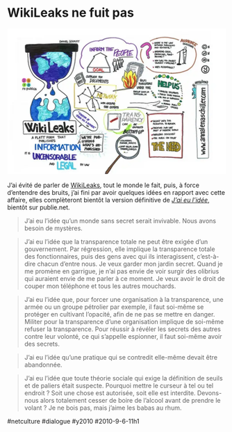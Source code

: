 # WikiLeaks ne fuit pas

![](_i/4540766256_f8b74cc1ba1.webp)

J’ai évité de parler de [WikiLeaks](http://wikileaks.org/), tout le monde le fait, puis, à force d’entendre des bruits, j’ai fini par avoir quelques idées en rapport avec cette affaire, elles complèteront bientôt la version définitive de *[J’ai eu l’idée](../../page/id)*, bientôt sur publie.net.

> J’ai eu l’idée qu’un monde sans secret serait invivable. Nous avons besoin de mystères.

> J’ai eu l’idée que la transparence totale ne peut être exigée d’un gouvernement. Par régression, elle implique la transparence totale des fonctionnaires, puis des gens avec qui ils interagissent, c’est-à-dire chacun d’entre nous. Je veux garder mon jardin secret. Quand je me promène en garrigue, je n’ai pas envie de voir surgir des olibrius qui auraient envie de me parler à ce moment. Je veux avoir le droit de couper mon téléphone et tous les autres mouchards.

> J’ai eu l’idée que, pour forcer une organisation à la transparence, une armée ou un groupe pétrolier par exemple, il faut soi-même se protéger en cultivant l’opacité, afin de ne pas se mettre en danger. Militer pour la transparence d’une organisation implique de soi-même refuser la transparence. Pour réussir à révéler les secrets des autres contre leur volonté, ce qui s’appelle espionner, il faut soi-même avoir des secrets.

> J’ai eu l’idée qu’une pratique qui se contredit elle-même devait être abandonnée.

> J’ai eu l’idée que toute théorie sociale qui exige la définition de seuils et de paliers était suspecte. Pourquoi mettre le curseur à tel ou tel endroit ? Soit une chose est autorisée, soit elle est interdite. Devons-nous alors totalement cesser de boire de l’alcool avant de prendre le volant ? Je ne bois pas, mais j’aime les babas au rhum.



#netculture #dialogue #y2010 #2010-9-6-11h1
